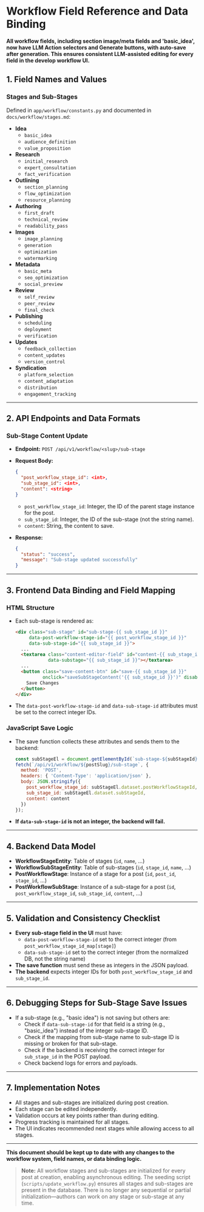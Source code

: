 # Workflow Field Reference and Data Binding

**All workflow fields, including section image/meta fields and 'basic_idea', now have LLM Action selectors and Generate buttons, with auto-save after generation. This ensures consistent LLM-assisted editing for every field in the develop workflow UI.**

## 1. Field Names and Values

### Stages and Sub-Stages
Defined in `app/workflow/constants.py` and documented in `docs/workflow/stages.md`:

- **Idea**
  - `basic_idea`
  - `audience_definition`
  - `value_proposition`
- **Research**
  - `initial_research`
  - `expert_consultation`
  - `fact_verification`
- **Outlining**
  - `section_planning`
  - `flow_optimization`
  - `resource_planning`
- **Authoring**
  - `first_draft`
  - `technical_review`
  - `readability_pass`
- **Images**
  - `image_planning`
  - `generation`
  - `optimization`
  - `watermarking`
- **Metadata**
  - `basic_meta`
  - `seo_optimization`
  - `social_preview`
- **Review**
  - `self_review`
  - `peer_review`
  - `final_check`
- **Publishing**
  - `scheduling`
  - `deployment`
  - `verification`
- **Updates**
  - `feedback_collection`
  - `content_updates`
  - `version_control`
- **Syndication**
  - `platform_selection`
  - `content_adaptation`
  - `distribution`
  - `engagement_tracking`

---

## 2. API Endpoints and Data Formats

### Sub-Stage Content Update
- **Endpoint:** `POST /api/v1/workflow/<slug>/sub-stage`
- **Request Body:**
  ```json
  {
    "post_workflow_stage_id": <int>,
    "sub_stage_id": <int>,
    "content": <string>
  }
  ```
  - `post_workflow_stage_id`: Integer, the ID of the parent stage instance for the post.
  - `sub_stage_id`: Integer, the ID of the sub-stage (not the string name).
  - `content`: String, the content to save.

- **Response:**
  ```json
  {
    "status": "success",
    "message": "Sub-stage updated successfully"
  }
  ```

---

## 3. Frontend Data Binding and Field Mapping

### HTML Structure
- Each sub-stage is rendered as:
  ```html
  <div class="sub-stage" id="sub-stage-{{ sub_stage_id }}"
       data-post-workflow-stage-id="{{ post_workflow_stage_id }}"
       data-sub-stage-id="{{ sub_stage_id }}">
    ...
    <textarea class="content-editor-field" id="content-{{ sub_stage_id }}"
              data-substage="{{ sub_stage_id }}"></textarea>
    ...
    <button class="save-content-btn" id="save-{{ sub_stage_id }}"
            onclick="saveSubStageContent('{{ sub_stage_id }}')" disabled>
      Save Changes
    </button>
  </div>
  ```
- The `data-post-workflow-stage-id` and `data-sub-stage-id` attributes must be set to the correct integer IDs.

### JavaScript Save Logic
- The save function collects these attributes and sends them to the backend:
  ```js
  const subStageEl = document.getElementById(`sub-stage-${subStageId}`);
  fetch(`/api/v1/workflow/${postSlug}/sub-stage`, {
    method: 'POST',
    headers: { 'Content-Type': 'application/json' },
    body: JSON.stringify({
      post_workflow_stage_id: subStageEl.dataset.postWorkflowStageId,
      sub_stage_id: subStageEl.dataset.subStageId,
      content: content
    })
  });
  ```
- **If `data-sub-stage-id` is not an integer, the backend will fail.**

---

## 4. Backend Data Model

- **WorkflowStageEntity**: Table of stages (`id`, `name`, ...)
- **WorkflowSubStageEntity**: Table of sub-stages (`id`, `stage_id`, `name`, ...)
- **PostWorkflowStage**: Instance of a stage for a post (`id`, `post_id`, `stage_id`, ...)
- **PostWorkflowSubStage**: Instance of a sub-stage for a post (`id`, `post_workflow_stage_id`, `sub_stage_id`, `content`, ...)

---

## 5. Validation and Consistency Checklist

- **Every sub-stage field in the UI** must have:
  - `data-post-workflow-stage-id` set to the correct integer (from `post_workflow_stage_id_map[stage]`)
  - `data-sub-stage-id` set to the correct integer (from the normalized DB, not the string name)
- **The save function** must send these as integers in the JSON payload.
- **The backend** expects integer IDs for both `post_workflow_stage_id` and `sub_stage_id`.

---

## 6. Debugging Steps for Sub-Stage Save Issues

- If a sub-stage (e.g., "basic idea") is not saving but others are:
  - Check if `data-sub-stage-id` for that field is a string (e.g., "basic_idea") instead of the integer sub-stage ID.
  - Check if the mapping from sub-stage name to sub-stage ID is missing or broken for that sub-stage.
  - Check if the backend is receiving the correct integer for `sub_stage_id` in the POST payload.
  - Check backend logs for errors and payloads.

---

## 7. Implementation Notes

- All stages and sub-stages are initialized during post creation.
- Each stage can be edited independently.
- Validation occurs at key points rather than during editing.
- Progress tracking is maintained for all stages.
- The UI indicates recommended next stages while allowing access to all stages.

---

**This document should be kept up to date with any changes to the workflow system, field names, or data binding logic.**

> **Note:** All workflow stages and sub-stages are initialized for every post at creation, enabling asynchronous editing. The seeding script (`scripts/update_workflow.py`) ensures all stages and sub-stages are present in the database. There is no longer any sequential or partial initialization—authors can work on any stage or sub-stage at any time. 